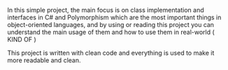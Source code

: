 In this simple project, the main focus is on class implementation and interfaces in C# and Polymorphism which are the most important things in object-oriented languages, and by using or reading this project you can understand 
the main usage of them and how to use them in real-world ( KIND OF )

This project is written with clean code and everything is used to make it more readable and clean.
